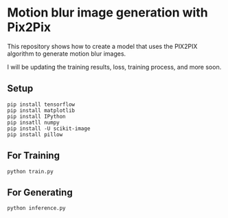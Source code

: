 # Motion blur image generation with Pix2Pix

This repository shows how to create a model that uses the PIX2PIX algorithm to generate motion blur images.

I will be updating the training results, loss, training process, and more soon.

## Setup
```shell
pip install tensorflow
pip install matplotlib
pip install IPython
pip insatll numpy
pip install -U scikit-image
pip install pillow
```

## For Training
```shell
python train.py
```

## For Generating
```shell
python inference.py
```

